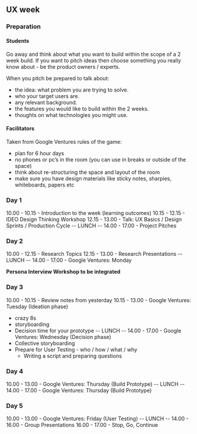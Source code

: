 ## UX week

### Preparation

#### Students

Go away and think about what you want to build within the scope of a 2 week build. If you want to pitch ideas then choose something you really know about - be the product owners / experts.

When you pitch be prepared to talk about:

- the idea: what problem you are trying to solve.
- who your target users are.
- any relevant background.
- the features you would like to build within the 2 weeks.
- thoughts on what technologies you might use.

#### Facilitators

Taken from Google Ventures rules of the game:

- plan for 6 hour days
- no phones or pc’s in the room (you can use in breaks or outside of the space)
- think about re-structuring the space and layout of the room
- make sure you have design materials like sticky notes, sharpies, whiteboards, papers etc

### Day 1

10.00 - 10.15 - Introduction to the week (learning outcomes)
10.15 - 12.15 - IDEO Design Thinking Workshop
12.15 - 13.00 - Talk: UX Basics / Design Sprints / Production Cycle
-- LUNCH --
14.00 - 17.00 - Project Pitches

### Day 2

10.00 - 12.15 - Research Topics
12.15 - 13.00 - Research Presentations
-- LUNCH --
14.00 - 17.00 - Google Ventures: Monday

**Persona Interview Workshop to be integrated**

### Day 3

10.00 - 10.15 - Review notes from yesterday
10.15 - 13.00 - Google Ventures: Tuesday (Ideation phase)
- crazy 8s
- storyboarding
- Decision time for your prototype
-- LUNCH --
14.00 - 17.00 - Google Ventures: Wednesday (Decision phase)
- Collective storyboarding
- Prepare for User Testing - who / how / what / why
  - Writing a script and preparing questions

### Day 4

10.00 - 13.00 - Google Ventures: Thursday (Build Prototype)
-- LUNCH --
14.00 - 17.00 - Google Ventures: Thursday (Build Prototype)

### Day 5

10.00 - 13.00 - Google Ventures: Friday (User Testing)
-- LUNCH --
14.00 - 16.00 - Group Presentations
16.00 - 17.00 - Stop, Go, Continue
